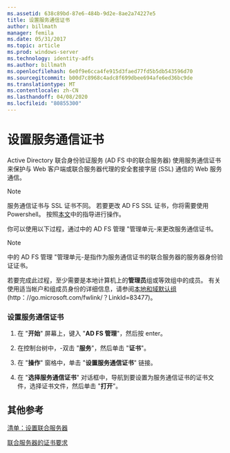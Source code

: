 ```yaml
---
ms.assetid: 638c89bd-87e6-484b-9d2e-8ae2a74227e5
title: 设置服务通信证书
author: billmath
manager: femila
ms.date: 05/31/2017
ms.topic: article
ms.prod: windows-server
ms.technology: identity-adfs
ms.author: billmath
ms.openlocfilehash: 6e0f9e6cca4fe915d3faed77fd5b5db543596d70
ms.sourcegitcommit: b00d7c8968c4adc8f699dbee694afe6ed36bc9de
ms.translationtype: MT
ms.contentlocale: zh-CN
ms.lasthandoff: 04/08/2020
ms.locfileid: "80855300"
---
```

# <a name="set-a-service-communications-certificate"></a>设置服务通信证书


Active Directory 联合身份验证服务 \(AD FS 中的联合服务器\) 使用服务通信证书来保护与 Web 客户端或联合服务器代理的安全套接字层 \(SSL\) 通信的 Web 服务通信。

> [!NOTE]  
> 服务通信证书与 SSL 证书不同。 若要更改 AD FS SSL 证书，你将需要使用 Powershell。 按照[本文](https://docs.microsoft.com/windows-server/identity/ad-fs/operations/manage-ssl-certificates-ad-fs-wap)中的指导进行操作。


你可以使用以下过程，通过中的 AD FS 管理 "管理单元\-来更改服务通信证书。  

> [!NOTE]  
> 中的 AD FS 管理 "管理单元\-是指作为服务通信证书的联合服务器的服务器身份验证证书。  

若要完成此过程，至少需要是本地计算机上的**管理员**组或等效组中的成员。  有关使用适当帐户和组成员身份的详细信息，请参阅[本地和域默认组](https://go.microsoft.com/fwlink/?LinkId=83477)\(http：\/\/go.microsoft.com\/fwlink\/？LinkId\=83477\)。   

### <a name="to-set-a-service-communications-certificate"></a>设置服务通信证书  

1.  在 "**开始**" 屏幕上，键入 "**AD FS 管理**"，然后按 enter。  

2.  在控制台树中，\-双击 "**服务**"，然后单击 "**证书**"。  

3.  在 "**操作**" 窗格中，单击 "**设置服务通信证书**" 链接。  

4.  在 "**选择服务通信证书**" 对话框中，导航到要设置为服务通信证书的证书文件，选择证书文件，然后单击 "**打开**"。  

## <a name="additional-references"></a>其他参考  
[清单：设置联合服务器](Checklist--Setting-Up-a-Federation-Server.md)  

[联合服务器的证书要求](https://technet.microsoft.com/library/dd807040.aspx)  
